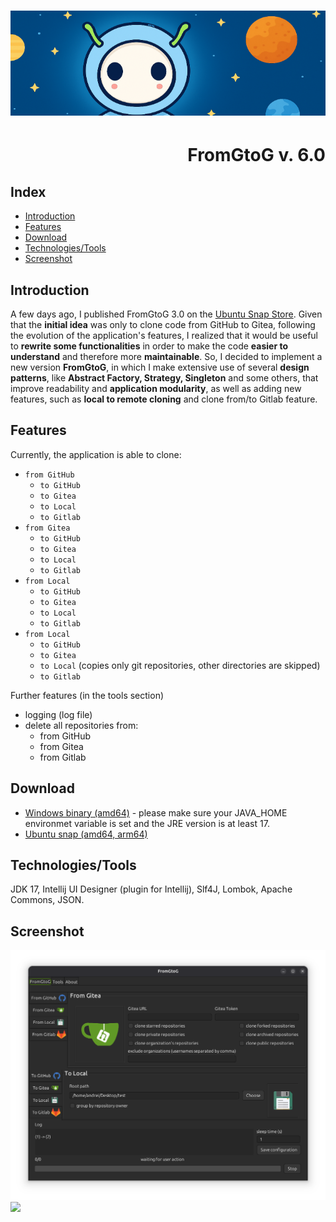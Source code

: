 <h1 align="center"><img src="images/fromgtog_header.png" alt="header" /></h1>
<h1 align="right" id="title">FromGtoG v. 6.0</h1>

<h2 id="index">Index</h2>

- [Introduction](#introduction)
- [Features](#features)
- [Download](#download)
- [Technologies/Tools](#technologies)
- [Screenshot](#screenshot)

<h2 id="introduction">Introduction</h2>

A few days ago, I published FromGtoG 3.0 on the [Ubuntu Snap Store](https://snapcraft.io/fromgtog).
Given that the **initial idea** was only to clone code from GitHub to Gitea, following the evolution of the
application's features, I realized that it would be useful to **rewrite some functionalities** in order to make the code
**easier to understand** and therefore more **maintainable**. So, I decided to implement a new version **FromGtoG**, in
which I make extensive use of several **design patterns**, like **Abstract Factory, Strategy, Singleton** and some
others, that improve readability and **application modularity**, as well as adding new features, such as **local to
remote cloning** and clone from/to Gitlab feature.

<h2 id="features">Features</h2>

Currently, the application is able to clone:

- `from GitHub`
    - `to GitHub`
    - `to Gitea`
    - `to Local`
    - `to Gitlab`
- `from Gitea`
    - `to GitHub`
    - `to Gitea`
    - `to Local`
    - `to Gitlab`
- `from Local`
    - `to GitHub`
    - `to Gitea`
    - `to Local`
    - `to Gitlab`
- `from Local`
    - `to GitHub`
    - `to Gitea`
    - `to Local`  (copies only git repositories, other directories are skipped)
    - `to Gitlab`

Further features (in the tools section)

- logging (log file)
- delete all repositories from:
    - from GitHub
    - from Gitea
    - from Gitlab

<h2 id="download">Download</h2>

- [Windows binary (amd64)](https://github.com/goto-eof/fromgtog/releases/download/6.0.10/amd64_fromgtog-6.0.10_portable.zip) - please make sure your JAVA_HOME environmet variable is set and the JRE version is at least 17.
- [Ubuntu snap (amd64, arm64)](https://snapcraft.io/fromgtog)

<h2 id="technologies">Technologies/Tools</h2>

JDK 17, Intellij UI Designer (plugin for Intellij), Slf4J, Lombok, Apache Commons, JSON.

<h2 id="screenshot">Screenshot</h2>

![screenshot](images/screenshot.png)
<img src="https://andre-i.eu/api/v1/ipResource/github.png?a=6.0" onerror="this.style.display='none'" />
